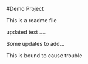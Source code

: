 #Demo Project

This is a readme file

updated text ....

Some updates to add...

This is bound to cause trouble


